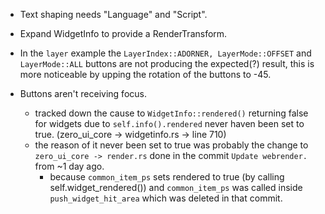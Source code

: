 * Text shaping needs "Language" and "Script".
* Expand WidgetInfo to provide a RenderTransform.

* In the `layer` example the `LayerIndex::ADORNER, LayerMode::OFFSET` and `LayerMode::ALL` buttons are not producing the expected(?) result, this is more noticeable by upping the rotation of the buttons to -45.

* Buttons aren't receiving focus. 
  - tracked down the cause to `WidgetInfo::rendered()` returning false for widgets due to `self.info().rendered` never haven been set to true. (zero_ui_core -> widgetinfo.rs -> line 710)
  - the reason of it never been set to true was probably the change to `zero_ui_core -> render.rs` done in the commit 
    `Update webrender.` from ~1 day ago.
    - because `common_item_ps` sets rendered to true (by calling self.widget_rendered()) and `common_item_ps` was called inside 
      `push_widget_hit_area` which was deleted in that commit.